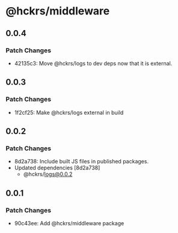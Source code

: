 # @hckrs/middleware

## 0.0.4

### Patch Changes

- 42135c3: Move @hckrs/logs to dev deps now that it is external.

## 0.0.3

### Patch Changes

- 1f2cf25: Make @hckrs/logs external in build

## 0.0.2

### Patch Changes

- 8d2a738: Include built JS files in published packages.
- Updated dependencies [8d2a738]
  - @hckrs/logs@0.0.2

## 0.0.1

### Patch Changes

- 90c43ee: Add @hckrs/middleware package
